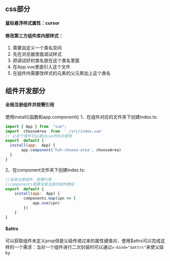 ## css部分
#### 鼠标悬浮样式属性：cursor
#### 修改第三方组件库内部样式：

 1. 需要自定义一个类名空间
 2. 先在浏览器里面调试样式
 3. 把调试好的类名放在这个类名里面
 4. 在App.vue里面引入这个文件
 5. 在组件内需要改样式的元素的父元素加上这个类名
 ## 组件开发部分
 #### 全局注册组件并按需引用
 使用install()函数和app.component()
 1、在组件对应的文件夹下创建index.ts:
 ````js
 import { App } from  "vue";
import  chooseArea  from  './src/index.vue'
// 让这个组件可以通过use的形式使用
export  default {
   install(app:  App) {
		app.component('hzh-choose-area', chooseArea)
   }
}
 ````
2、在component文件夹下创建index.ts:
````js
//全局注册组件，按需引用
//components是要全局注册的组件数组
export  default {
	install(app:  App) {
		components.map(cpn => {
			app.use(cpn)
		})
	}
}
````
#### $attrs
可以获取组件未定义prop但是父级传递过来的属性键值对，使用\$attrs可以完成这样的一个需求：当对一个组件进行二次封装时可以通过`v-bind="$attrs"`来使父级ky
<!--stackedit_data:
eyJoaXN0b3J5IjpbLTExNTE0MjM2NV19
-->